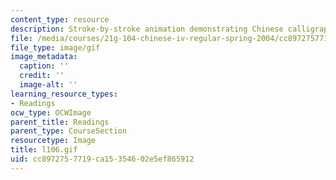 ```yaml
---
content_type: resource
description: Stroke-by-stroke animation demonstrating Chinese calligraphy.
file: /media/courses/21g-104-chinese-iv-regular-spring-2004/cc8972757719ca15354602e5ef865912_l106.gif
file_type: image/gif
image_metadata:
  caption: ''
  credit: ''
  image-alt: ''
learning_resource_types:
- Readings
ocw_type: OCWImage
parent_title: Readings
parent_type: CourseSection
resourcetype: Image
title: l106.gif
uid: cc897275-7719-ca15-3546-02e5ef865912
---
```

